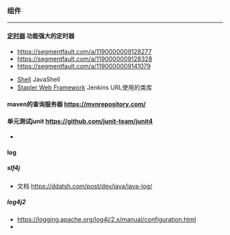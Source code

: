 ### 组件
--------------------
#### [定时器](https://github.com/quartz-scheduler/quartz) 功能强大的定时器
- https://segmentfault.com/a/1190000009128277
- https://segmentfault.com/a/1190000009128328
- https://segmentfault.com/a/1190000009141079
* [Shell](https://github.com/beanshell/beanshell) JavaShell
* [Stapler Web Framework](https://github.com/stapler/stapler) Jenkins URL使用的类库

#### maven的查询服务器 https://mvnrepository.com/
#### 单元测试junit https://github.com/junit-team/junit4
- 

#### log
##### slf4j
- 文档 https://ddatsh.com/post/dev/java/java-log/

##### log4j2
- https://logging.apache.org/log4j/2.x/manual/configuration.html
- 
